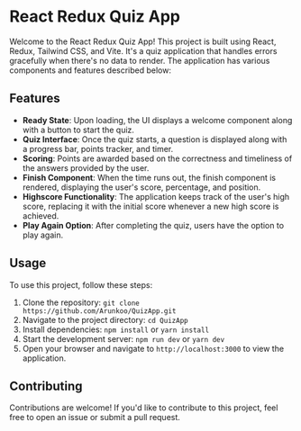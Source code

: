 # React Redux Quiz App

Welcome to the React Redux Quiz App! This project is built using React, Redux, Tailwind CSS, and Vite. It's a quiz application that handles errors gracefully when there's no data to render. The application has various components and features described below:

## Features

- **Ready State**: Upon loading, the UI displays a welcome component along with a button to start the quiz.
- **Quiz Interface**: Once the quiz starts, a question is displayed along with a progress bar, points tracker, and timer.
- **Scoring**: Points are awarded based on the correctness and timeliness of the answers provided by the user.
- **Finish Component**: When the time runs out, the finish component is rendered, displaying the user's score, percentage, and position.
- **Highscore Functionality**: The application keeps track of the user's high score, replacing it with the initial score whenever a new high score is achieved.
- **Play Again Option**: After completing the quiz, users have the option to play again.

## Usage

To use this project, follow these steps:

1. Clone the repository: `git clone https://github.com/Arunkoo/QuizApp.git`
2. Navigate to the project directory: `cd QuizApp`
3. Install dependencies: `npm install` or `yarn install`
4. Start the development server: `npm run dev` or `yarn dev`
5. Open your browser and navigate to `http://localhost:3000` to view the application.

## Contributing

Contributions are welcome! If you'd like to contribute to this project, feel free to open an issue or submit a pull request.

